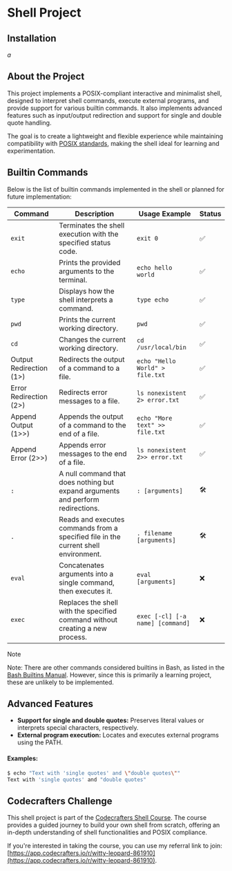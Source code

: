 # Shell Project

## Installation

*a*

## About the Project

This project implements a POSIX-compliant interactive and minimalist shell, designed to interpret shell commands, execute external programs, and provide support for various builtin commands. It also implements advanced features such as input/output redirection and support for single and double quote handling.

The goal is to create a lightweight and flexible experience while maintaining compatibility with [POSIX standards](https://www.gnu.org/software/bash/manual/html_node/Bash-Builtins.html), making the shell ideal for learning and experimentation.

## Builtin Commands

Below is the list of builtin commands implemented in the shell or planned for future implementation:

| Command                 | Description                                                                                | Usage Example                      | Status |
| ----------------------- | ------------------------------------------------------------------------------------------ | ---------------------------------- | ------ |
| `exit`                  | Terminates the shell execution with the specified status code.                             | `exit 0`                           | ✅      |
| `echo`                  | Prints the provided arguments to the terminal.                                             | `echo hello world`                 | ✅      |
| `type`                  | Displays how the shell interprets a command.                                               | `type echo`                        | ✅      |
| `pwd`                   | Prints the current working directory.                                                      | `pwd`                              | ✅      |
| `cd`                    | Changes the current working directory.                                                     | `cd /usr/local/bin`                | ✅      |
| Output Redirection (1>) | Redirects the output of a command to a file.                                               | `echo "Hello World" > file.txt`    | ✅      |
| Error Redirection (2>)  | Redirects error messages to a file.                                                        | `ls nonexistent 2> error.txt`      | ✅      |
| Append Output (1>>)     | Appends the output of a command to the end of a file.                                      | `echo "More text" >> file.txt`     | ✅      |
| Append Error (2>>)      | Appends error messages to the end of a file.                                               | `ls nonexistent 2>> error.txt`     | ✅      |
| `:`                     | A null command that does nothing but expand arguments and perform redirections.            | `: [arguments]`                    | 🛠️      |
| `.`                     | Reads and executes commands from a specified file in the current shell environment.        | `. filename [arguments]`           | 🛠️      |
| `eval`                  | Concatenates arguments into a single command, then executes it.                            | `eval [arguments]`                 | ❌      |
| `exec`                  | Replaces the shell with the specified command without creating a new process.              | `exec [-cl] [-a name] [command]`   | ❌      |

> [!NOTE]  
> Note: There are other commands considered builtins in Bash, as listed in the [Bash Builtins Manual](https://www.gnu.org/software/bash/manual/html_node/Bash-Builtins.html). However, since this is primarily a learning project, these are unlikely to be implemented.

## Advanced Features

- **Support for single and double quotes:** Preserves literal values or interprets special characters, respectively.
- **External program execution:** Locates and executes external programs using the PATH.

#### Examples:

```bash
$ echo "Text with 'single quotes' and \"double quotes\""
Text with 'single quotes' and "double quotes"
```



## Codecrafters Challenge

This shell project is part of the [Codecrafters Shell Course](https://app.codecrafters.io/courses/shell/). The course provides a guided journey to build your own shell from scratch, offering an in-depth understanding of shell functionalities and POSIX compliance.

If you're interested in taking the course, you can use my referral link to join: [https://app.codecrafters.io/r/witty-leopard-861910](https://app.codecrafters.io/r/witty-leopard-861910).


